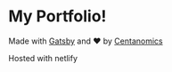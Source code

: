 # My Portfolio!

Made with [Gatsby](https://www.gatsbyjs.com/) and ❤️ by [Centanomics](https://github.com/centanomics)

Hosted with netlify
